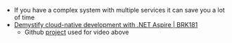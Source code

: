 - If you have a complex system with multiple services it can save you a lot of time
- [Demystify cloud-native development with .NET Aspire | BRK181](https://www.youtube.com/watch?v=jVILDZtuUrI)
	- Github [project](https://github.com/dotnet/eShop) used for video above